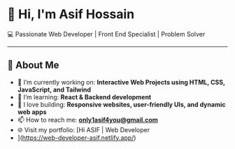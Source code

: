 
# 👋 Hi, I'm Asif Hossain

💻 Passionate Web Developer | Front End Specialist | Problem Solver

---

## 🚀 About Me

- 🔭 I’m currently working on: **Interactive Web Projects using HTML, CSS, JavaScript, and Tailwind**
- 🌱 I’m learning: **React & Backend development**
- 💼 I love building: **Responsive websites, user-friendly UIs, and dynamic web apps**
- 📫 How to reach me: **[only1asif4you@gmail.com](mailto:only1asif4you@gmail.com)**
- 🌐 Visit my portfolio: [Hi ASIF | Web Developer
- ](https://web-developer-asif.netlify.app/)
